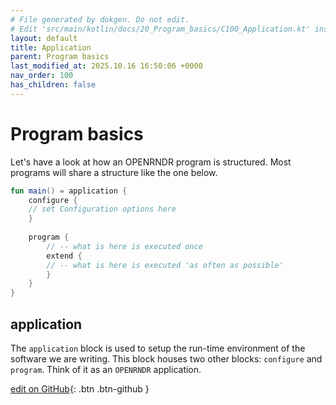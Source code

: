 ```yaml
---
# File generated by dokgen. Do not edit. 
# Edit 'src/main/kotlin/docs/20_Program_basics/C100_Application.kt' instead.
layout: default
title: Application
parent: Program basics
last_modified_at: 2025.10.16 16:50:06 +0000
nav_order: 100
has_children: false
---
```

 
# Program basics

Let's have a look at how an OPENRNDR program is structured. 
Most programs will share a structure like the one below. 
 
```kotlin
fun main() = application {
    configure {
    // set Configuration options here
    }
    
    program {
        // -- what is here is executed once
        extend {
        // -- what is here is executed 'as often as possible'
        }
    }
}
``` 
 
## application

The `application` block is used to setup the run-time environment 
of the software we are writing. This block houses two other blocks:
`configure` and `program`. Think of it as an `OPENRNDR` application. 

[edit on GitHub](https://github.com/openrndr/openrndr-guide/blob/main/src/main/kotlin/docs/20_Program_basics/C100_Application.kt){: .btn .btn-github }